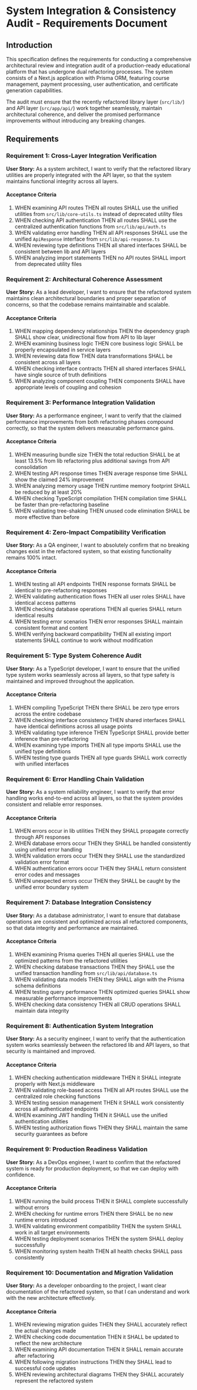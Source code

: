 # System Integration & Consistency Audit - Requirements Document

## Introduction

This specification defines the requirements for conducting a comprehensive architectural review and integration audit of a production-ready educational platform that has undergone dual refactoring processes. The system consists of a Next.js application with Prisma ORM, featuring course management, payment processing, user authentication, and certificate generation capabilities.

The audit must ensure that the recently refactored library layer (`src/lib/`) and API layer (`src/app/api/`) work together seamlessly, maintain architectural coherence, and deliver the promised performance improvements without introducing any breaking changes.

## Requirements

### Requirement 1: Cross-Layer Integration Verification

**User Story:** As a system architect, I want to verify that the refactored library utilities are properly integrated with the API layer, so that the system maintains functional integrity across all layers.

#### Acceptance Criteria

1. WHEN examining API routes THEN all routes SHALL use the unified utilities from `src/lib/core-utils.ts` instead of deprecated utility files
2. WHEN checking API authentication THEN all routes SHALL use the centralized authentication functions from `src/lib/api/auth.ts`
3. WHEN validating error handling THEN all API responses SHALL use the unified `ApiResponse` interface from `src/lib/api-response.ts`
4. WHEN reviewing type definitions THEN all shared interfaces SHALL be consistent between lib and API layers
5. WHEN analyzing import statements THEN no API routes SHALL import from deprecated utility files

### Requirement 2: Architectural Coherence Assessment

**User Story:** As a lead developer, I want to ensure that the refactored system maintains clean architectural boundaries and proper separation of concerns, so that the codebase remains maintainable and scalable.

#### Acceptance Criteria

1. WHEN mapping dependency relationships THEN the dependency graph SHALL show clear, unidirectional flow from API to lib layer
2. WHEN examining business logic THEN core business logic SHALL be properly encapsulated in service layers
3. WHEN reviewing data flow THEN data transformations SHALL be consistent across all layers
4. WHEN checking interface contracts THEN all shared interfaces SHALL have single source of truth definitions
5. WHEN analyzing component coupling THEN components SHALL have appropriate levels of coupling and cohesion

### Requirement 3: Performance Integration Validation

**User Story:** As a performance engineer, I want to verify that the claimed performance improvements from both refactoring phases compound correctly, so that the system delivers measurable performance gains.

#### Acceptance Criteria

1. WHEN measuring bundle size THEN the total reduction SHALL be at least 13.5% from lib refactoring plus additional savings from API consolidation
2. WHEN testing API response times THEN average response time SHALL show the claimed 24% improvement
3. WHEN analyzing memory usage THEN runtime memory footprint SHALL be reduced by at least 20%
4. WHEN checking TypeScript compilation THEN compilation time SHALL be faster than pre-refactoring baseline
5. WHEN validating tree-shaking THEN unused code elimination SHALL be more effective than before

### Requirement 4: Zero-Impact Compatibility Verification

**User Story:** As a QA engineer, I want to absolutely confirm that no breaking changes exist in the refactored system, so that existing functionality remains 100% intact.

#### Acceptance Criteria

1. WHEN testing all API endpoints THEN response formats SHALL be identical to pre-refactoring responses
2. WHEN validating authentication flows THEN all user roles SHALL have identical access patterns
3. WHEN checking database operations THEN all queries SHALL return identical results
4. WHEN testing error scenarios THEN error responses SHALL maintain consistent format and content
5. WHEN verifying backward compatibility THEN all existing import statements SHALL continue to work without modification

### Requirement 5: Type System Coherence Audit

**User Story:** As a TypeScript developer, I want to ensure that the unified type system works seamlessly across all layers, so that type safety is maintained and improved throughout the application.

#### Acceptance Criteria

1. WHEN compiling TypeScript THEN there SHALL be zero type errors across the entire codebase
2. WHEN checking interface consistency THEN shared interfaces SHALL have identical definitions across all usage points
3. WHEN validating type inference THEN TypeScript SHALL provide better inference than pre-refactoring
4. WHEN examining type imports THEN all type imports SHALL use the unified type definitions
5. WHEN testing type guards THEN all type guards SHALL work correctly with unified interfaces

### Requirement 6: Error Handling Chain Validation

**User Story:** As a system reliability engineer, I want to verify that error handling works end-to-end across all layers, so that the system provides consistent and reliable error responses.

#### Acceptance Criteria

1. WHEN errors occur in lib utilities THEN they SHALL propagate correctly through API responses
2. WHEN database errors occur THEN they SHALL be handled consistently using unified error handling
3. WHEN validation errors occur THEN they SHALL use the standardized validation error format
4. WHEN authentication errors occur THEN they SHALL return consistent error codes and messages
5. WHEN unexpected errors occur THEN they SHALL be caught by the unified error boundary system

### Requirement 7: Database Integration Consistency

**User Story:** As a database administrator, I want to ensure that database operations are consistent and optimized across all refactored components, so that data integrity and performance are maintained.

#### Acceptance Criteria

1. WHEN examining Prisma queries THEN all queries SHALL use the optimized patterns from the refactored utilities
2. WHEN checking database transactions THEN they SHALL use the unified transaction handling from `src/lib/api/database.ts`
3. WHEN validating data models THEN they SHALL align with the Prisma schema definitions
4. WHEN testing query performance THEN optimized queries SHALL show measurable performance improvements
5. WHEN checking data consistency THEN all CRUD operations SHALL maintain data integrity

### Requirement 8: Authentication System Integration

**User Story:** As a security engineer, I want to verify that the authentication system works seamlessly between the refactored lib and API layers, so that security is maintained and improved.

#### Acceptance Criteria

1. WHEN checking authentication middleware THEN it SHALL integrate properly with Next.js middleware
2. WHEN validating role-based access THEN all API routes SHALL use the centralized role checking functions
3. WHEN testing session management THEN it SHALL work consistently across all authenticated endpoints
4. WHEN examining JWT handling THEN it SHALL use the unified authentication utilities
5. WHEN testing authorization flows THEN they SHALL maintain the same security guarantees as before

### Requirement 9: Production Readiness Validation

**User Story:** As a DevOps engineer, I want to confirm that the refactored system is ready for production deployment, so that we can deploy with confidence.

#### Acceptance Criteria

1. WHEN running the build process THEN it SHALL complete successfully without errors
2. WHEN checking for runtime errors THEN there SHALL be no new runtime errors introduced
3. WHEN validating environment compatibility THEN the system SHALL work in all target environments
4. WHEN testing deployment scenarios THEN the system SHALL deploy successfully
5. WHEN monitoring system health THEN all health checks SHALL pass consistently

### Requirement 10: Documentation and Migration Validation

**User Story:** As a developer onboarding to the project, I want clear documentation of the refactored system, so that I can understand and work with the new architecture effectively.

#### Acceptance Criteria

1. WHEN reviewing migration guides THEN they SHALL accurately reflect the actual changes made
2. WHEN checking code documentation THEN it SHALL be updated to reflect the new architecture
3. WHEN examining API documentation THEN it SHALL remain accurate after refactoring
4. WHEN following migration instructions THEN they SHALL lead to successful code updates
5. WHEN reviewing architectural diagrams THEN they SHALL accurately represent the refactored system